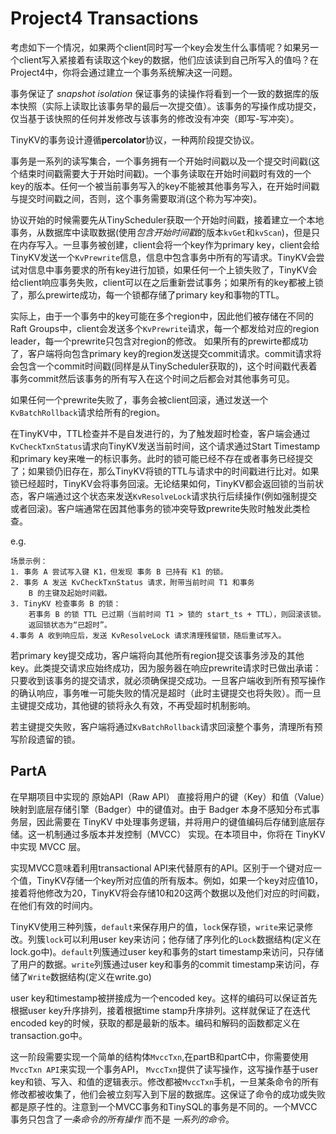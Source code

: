 # Project4 Transactions

考虑如下一个情况，如果两个client同时写一个key会发生什么事情呢？如果另一个client写入紧接着有读取这个key的数据，他们应该读到自己所写入的值吗？在Project4中，你将会通过建立一个事务系统解决这一问题。

事务保证了 *snapshot isolation* 保证事务的读操作将看到一个一致的数据库的版本快照（实际上读取比该事务早的最后一次提交值）。该事务的写操作成功提交，仅当基于该快照的任何并发修改与该事务的修改没有冲突（即写-写冲突）。

TinyKV的事务设计遵循**percolator**协议，一种两阶段提交协议。

事务是一系列的读写集合，一个事务拥有一个开始时间戳以及一个提交时间戳(这个结束时间戳需要大于开始时间戳)。一个事务读取在开始时间戳时有效的一个key的版本。任何一个被当前事务写入的key不能被其他事务写入，在开始时间戳与提交时间戳之间，否则，这个事务需要取消(这个称为写冲突)。

协议开始的时候需要先从TinyScheduler获取一个开始时间戳，接着建立一个本地事务，从数据库中读取数据(使用*包含开始时间戳*的版本`kvGet`和`kvScan`)，但是只在内存写入。一旦事务被创建，client会将一个key作为primary key，client会给TinyKV发送一个`KvPrewrite`信息，信息中包含事务中所有的写请求。TinyKV会尝试对信息中事务要求的所有key进行加锁，如果任何一个上锁失败了，TinyKV会给client响应事务失败，client可以在之后重新尝试事务；如果所有的key都被上锁了，那么prewirte成功，每一个锁都存储了primary key和事物的TTL。

实际上，由于一个事务中的key可能在多个region中，因此他们被存储在不同的Raft Groups中，client会发送多个`KvPrewrite`请求，每一个都发给对应的region leader，每一个prewrite只包含对region的修改。
如果所有的prewirte都成功了，客户端将向包含primary key的region发送提交commit请求。commit请求将会包含一个commit时间戳(同样是从TinyScheduler获取的)，这个时间戳代表着事务commit然后该事务的所有写入在这个时间之后都会对其他事务可见。

如果任何一个prewrite失败了，事务会被client回滚，通过发送一个`KvBatchRollback`请求给所有的region。

在TinyKV中，TTL检查并不是自发进行的，为了触发超时检查，客户端会通过`KvCheckTxnStatus`请求向TinyKV发送当前时间，这个请求通过Start Timestamp和primary key来唯一的标识事务。此时的锁可能已经不存在或者事务已经提交了；如果锁仍旧存在，那么TinyKV将锁的TTL与请求中的时间戳进行比对。如果锁已经超时，TinyKV会将事务回滚。无论结果如何，TinyKV都会返回锁的当前状态，客户端通过这个状态来发送`KvResolveLock`请求执行后续操作(例如强制提交或者回滚)。客户端通常在因其他事务的锁冲突导致prewrite失败时触发此类检查。

e.g.
```text
场景示例：
1. 事务 A 尝试写入键 K1，但发现 事务 B 已持有 K1 的锁。
2. 事务 A 发送 KvCheckTxnStatus 请求，附带当前时间 T1 和事务 
    B 的主键及起始时间戳。
3. TinyKV 检查事务 B 的锁：
    若事务 B 的锁 TTL 已过期（当前时间 T1 > 锁的 start_ts + TTL），则回滚该锁。
    返回锁状态为“已超时”。
4.事务 A 收到响应后，发送 KvResolveLock 请求清理残留锁，随后重试写入。
```

若primary key提交成功，客户端将向其他所有region提交该事务涉及的其他key。此类提交请求应始终成功，因为服务器在响应prewrite请求时已做出承诺：只要收到该事务的提交请求，就必须确保提交成功。一旦客户端收到所有预写操作的确认响应，事务唯一可能失败的情况是超时（此时主键提交也将失败）。而一旦主键提交成功，其他键的锁将永久有效，不再受超时机制影响。

若主键提交失败，客户端将通过`KvBatchRollback`请求回滚整个事务，清理所有预写阶段遗留的锁。

## PartA
在早期项目中实现的 原始API（Raw API） 直接将用户的键（Key）和值（Value）映射到底层存储引擎（Badger）中的键值对。由于 Badger 本身不感知分布式事务层，因此需要在 TinyKV 中处理事务逻辑，并将用户的键值编码后存储到底层存储。这一机制通过多版本并发控制（MVCC） 实现。在本项目中，你将在 TinyKV 中实现 MVCC 层。

实现MVCC意味着利用transactional API来代替原有的API。区别于一个键对应一个值，TinyKV存储一个key所对应值的所有版本。例如，如果一个key对应值10，接着将他修改为20，TinyKV将会存储10和20这两个数据以及他们对应的时间戳，在他们有效的时间内。

TinyKV使用三种列簇，`default`来保存用户的值，`lock`保存锁，`write`来记录修改。列簇`lock`可以利用user key来访问；他存储了序列化的`Lock`数据结构(定义在lock.go中)。`default`列簇通过user key和事务的start timestamp来访问，只存储了用户的数据。`write`列簇通过user key和事务的commit timestamp来访问，存储了`Write`数据结构(定义在write.go)

user key和timestamp被拼接成为一个encoded key。这样的编码可以保证首先根据user key升序排列，接着根据time stamp升序排列。这样就保证了在迭代encoded key的时候，获取的都是最新的版本。编码和解码的函数都定义在transaction.go中。

这一阶段需要实现一个简单的结构体`MvccTxn`,在partB和partC中，你需要使用`MvccTxn API`来实现一个事务API， `MvccTxn`提供了读写操作，这写操作基于user key和锁、写入、和值的逻辑表示。修改都被`MvccTxn`手机，一旦某条命令的所有修改都被收集了，他们会被立刻写入到下层的数据库。这保证了命令的成功或失败都是原子性的。注意到一个MVCC事务和TinySQL的事务是不同的。一个MVCC事务只包含了*一条命令的所有操作* 而不是 *一系列的命令*。

